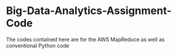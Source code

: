# Big-Data-Analytics-Assignment-Code
The codes contained here are for the AWS MapReduce as well as conventional Python code
